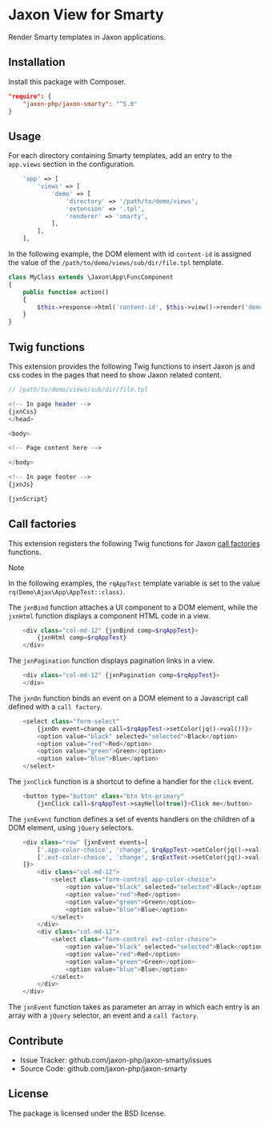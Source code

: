 Jaxon View for Smarty
=====================

Render Smarty templates in Jaxon applications.

Installation
------------

Install this package with Composer.

```json
"require": {
    "jaxon-php/jaxon-smarty": "^5.0"
}
```

Usage
-----

For each directory containing Smarty templates, add an entry to the `app.views` section in the configuration.

```php
    'app' => [
        'views' => [
            'demo' => [
                'directory' => '/path/to/demo/views',
                'extension' => '.tpl',
                'renderer' => 'smarty',
            ],
        ],
    ],
```

In the following example, the DOM element with id `content-id` is assigned the value of the `/path/to/demo/views/sub/dir/file.tpl` template.

```php
class MyClass extends \Jaxon\App\FuncComponent
{
    public function action()
    {
        $this->response->html('content-id', $this->view()->render('demo::/sub/dir/file'));
    }
}
```

Twig functions
--------------

This extension provides the following Twig functions to insert Jaxon js and css codes in the pages that need to show Jaxon related content.

```php
// /path/to/demo/views/sub/dir/file.tpl

<!-- In page header -->
{jxnCss}
</head>

<body>

<!-- Page content here -->

</body>

<!-- In page footer -->
{jxnJs}

{jxnScript}
```

Call factories
--------------

This extension registers the following Twig functions for Jaxon [call factories](https://www.jaxon-php.org/docs/v5x/ui-features/call-factories.html) functions.

> [!NOTE]
> In the following examples, the `rqAppTest` template variable is set to the value `rq(Demo\Ajax\App\AppTest::class)`.

The `jxnBind` function attaches a UI component to a DOM element, while the `jxnHtml` function displays a component HTML code in a view.

```php
    <div class="col-md-12" {jxnBind comp=$rqAppTest}>
        {jxnHtml comp=$rqAppTest}
    </div>
```

The `jxnPagination` function displays pagination links in a view.

```php
    <div class="col-md-12" {jxnPagination comp=$rqAppTest}>
    </div>
```

The `jxnOn` function binds an event on a DOM element to a Javascript call defined with a `call factory`.

```php
    <select class="form-select"
        {jxnOn event=change call=$rqAppTest->setColor(jq()->val())}>
        <option value="black" selected="selected">Black</option>
        <option value="red">Red</option>
        <option value="green">Green</option>
        <option value="blue">Blue</option>
    </select>
```

The `jxnClick` function is a shortcut to define a handler for the `click` event.

```php
    <button type="button" class="btn btn-primary"
        {jxnClick call=$rqAppTest->sayHello(true)}>Click me</button>
```

The `jxnEvent` function defines a set of events handlers on the children of a DOM element, using `jQuery` selectors.

```php
    <div class="row" {jxnEvent events=[
        ['.app-color-choice', 'change', $rqAppTest->setColor(jq()->val())]
        ['.ext-color-choice', 'change', $rqExtTest->setColor(jq()->val())]
    ]}>
        <div class="col-md-12">
            <select class="form-control app-color-choice">
                <option value="black" selected="selected">Black</option>
                <option value="red">Red</option>
                <option value="green">Green</option>
                <option value="blue">Blue</option>
            </select>
        </div>
        <div class="col-md-12">
            <select class="form-control ext-color-choice">
                <option value="black" selected="selected">Black</option>
                <option value="red">Red</option>
                <option value="green">Green</option>
                <option value="blue">Blue</option>
            </select>
        </div>
    </div>
```

The `jxnEvent` function takes as parameter an array in which each entry is an array with a `jQuery` selector, an event and a `call factory`.

Contribute
----------

- Issue Tracker: github.com/jaxon-php/jaxon-smarty/issues
- Source Code: github.com/jaxon-php/jaxon-smarty

License
-------

The package is licensed under the BSD license.
